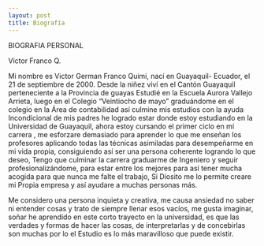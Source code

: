 ```yaml
---
layout: post
title: Biografía
---
```


BIOGRAFIA 	PERSONAL

Victor Franco Q.



Mi nombre es Victor German Franco Quimi, nací en Guayaquil- Ecuador, el 21 de septiembre de 2000. Desde la niñez viví en el Cantón Guayaquil perteneciente a la Provincia de guayas Estudié en la Escuela Aurora Vallejo Arrieta, luego en el Colegio “Veintiocho de mayo” graduándome en el colegio  en la Área de contabilidad así culmine mis estudios con la ayuda Incondicional de mis padres he logrado estar donde estoy estudiando en la Universidad de Guayaquil, ahora estoy cursando el primer ciclo en mí carrera , me esforzare demasiado para aprender lo que me enseñan los profesores aplicando todas las técnicas asimiladas para desempeñarme en mi vida propia, consiguiendo así ser una persona coherente logrando lo que deseo, Tengo que culminar la carrera graduarme de Ingeniero y seguir profesionalizándome, para estar entre los mejores para así tener mucha acogida para que nunca me falte el trabajo, Si Diosito me lo permite creare mi Propia empresa y así ayudare a muchas personas más.

Me considero una persona inquieta y creativa, me causa ansiedad no saber ni entender cosas y trato de siempre llenar esos vacíos, me gusta imaginar, soñar he aprendido en este corto trayecto en la universidad, es que las verdades y formas de hacer las cosas, de interpretarlas y de concebirlas son muchas por lo el Estudio es lo más maravilloso que puede existir.




